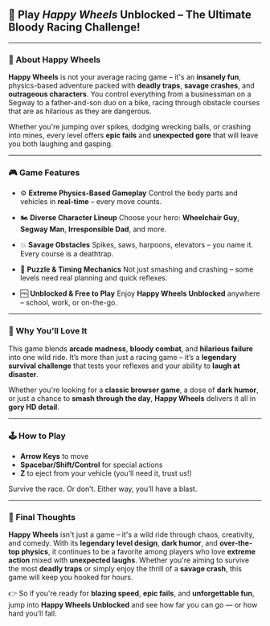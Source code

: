 ## 🏁 Play *Happy Wheels* Unblocked – The Ultimate Bloody Racing Challenge!

---

### 🧨 About Happy Wheels

**Happy Wheels** is not your average racing game – it's an **insanely fun**, physics-based adventure packed with **deadly traps**, **savage crashes**, and **outrageous characters**. You control everything from a businessman on a Segway to a father-and-son duo on a bike, racing through obstacle courses that are as hilarious as they are dangerous.

Whether you're jumping over spikes, dodging wrecking balls, or crashing into mines, every level offers **epic fails** and **unexpected gore** that will leave you both laughing and gasping.

---

### 🎮 Game Features

* ⚙️ **Extreme Physics-Based Gameplay**
  Control the body parts and vehicles in **real-time** – every move counts.

* 🏍️ **Diverse Character Lineup**
  Choose your hero: **Wheelchair Guy**, **Segway Man**, **Irresponsible Dad**, and more.

* 💥 **Savage Obstacles**
  Spikes, saws, harpoons, elevators – you name it. Every course is a deathtrap.

* 🧠 **Puzzle & Timing Mechanics**
  Not just smashing and crashing – some levels need real planning and quick reflexes.

* 🆓 **Unblocked & Free to Play**
  Enjoy **Happy Wheels Unblocked** anywhere – school, work, or on-the-go.

---

### 🚀 Why You’ll Love It

This game blends **arcade madness**, **bloody combat**, and **hilarious failure** into one wild ride. It’s more than just a racing game – it’s a **legendary survival challenge** that tests your reflexes and your ability to **laugh at disaster**.

Whether you're looking for a **classic browser game**, a dose of **dark humor**, or just a chance to **smash through the day**, **Happy Wheels** delivers it all in **gory HD detail**.

---

### 🕹️ How to Play

* **Arrow Keys** to move
* **Spacebar/Shift/Control** for special actions
* **Z** to eject from your vehicle (you’ll need it, trust us!)

Survive the race. Or don’t. Either way, you’ll have a blast.

---

### 🧠 Final Thoughts

**Happy Wheels** isn't just a game – it's a wild ride through chaos, creativity, and comedy. With its **legendary level design**, **dark humor**, and **over-the-top physics**, it continues to be a favorite among players who love **extreme action** mixed with **unexpected laughs**. Whether you're aiming to survive the most **deadly traps** or simply enjoy the thrill of a **savage crash**, this game will keep you hooked for hours.

👉 So if you're ready for **blazing speed**, **epic fails**, and **unforgettable fun**, jump into **Happy Wheels Unblocked** and see how far you can go — or how hard you’ll fall.
